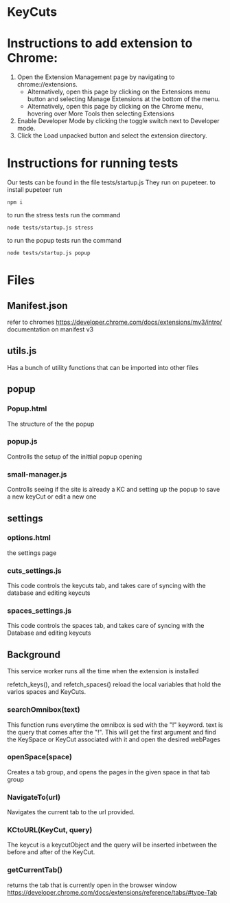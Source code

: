 # KeyCuts



# Instructions to add extension to Chrome:

1. Open the Extension Management page by navigating to chrome://extensions.
    - Alternatively, open this page by clicking on the Extensions menu button and selecting Manage Extensions at the bottom of the menu.
    - Alternatively, open this page by clicking on the Chrome menu, hovering over More Tools then selecting Extensions
2. Enable Developer Mode by clicking the toggle switch next to Developer mode.
3. Click the Load unpacked button and select the extension directory.

# Instructions for running tests

Our tests can be found in the file tests/startup.js
They run on pupeteer.
to install pupeteer run
```
npm i
```
to run the stress tests run the command
```
node tests/startup.js stress
```
to run the popup tests run the command
```
node tests/startup.js popup
```
# Files

##  Manifest.json
refer to chromes https://developer.chrome.com/docs/extensions/mv3/intro/ documentation on manifest v3

## utils.js
Has a bunch of utility functions that can be imported into other files

## popup

### Popup.html
The structure of the the popup
### popup.js
Controlls the setup of the inittial popup opening
### small-manager.js
Controlls seeing if the site is already a KC and setting up the popup to save a new keyCut or edit a new one


## settings
### options.html
the settings page
### cuts_settings.js
This code controls the keycuts tab, and takes care of syncing with the database and editing keycuts
### spaces_settings.js
This code controls the spaces tab, and takes care of syncing with the Database and editing keycuts


## Background
This service worker runs all the time when the extension is installed

refetch_keys(), and refetch_spaces() reload the local variables that hold the varios spaces and KeyCuts.

### searchOmnibox(text)
This function runs everytime the omnibox is sed with the "!" keyword. text is the query that comes after the "!".
This will get the first argument and find the KeySpace or KeyCut associated with it and open the desired webPages

### openSpace(space)
Creates a tab group, and opens the pages in the given space in that tab group

### NavigateTo(url)
Navigates the current tab to the url provided.

### KCtoURL(KeyCut, query)
The keycut is a keycutObject and the query will be inserted inbetween the before and after of the KeyCut.

### getCurrentTab()
returns the tab that is currently open in the browser window https://developer.chrome.com/docs/extensions/reference/tabs/#type-Tab
